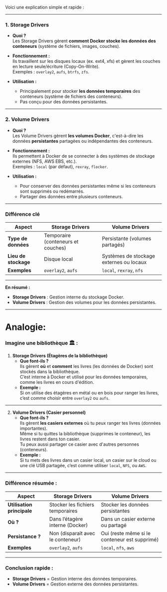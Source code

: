Voici une explication simple et rapide :

---

### **1. Storage Drivers**
- **Quoi ?**  
  Les Storage Drivers gèrent **comment Docker stocke les données des conteneurs** (système de fichiers, images, couches).
- **Fonctionnement :**  
  Ils travaillent sur les disques locaux (ex. ext4, xfs) et gèrent les couches en lecture seule/écriture (Copy-On-Write).  
  Exemples : `overlay2`, `aufs`, `btrfs`, `zfs`.

- **Utilisation :**  
  - Principalement pour stocker **les données temporaires** des conteneurs (système de fichiers des conteneurs).
  - Pas conçu pour des données persistantes.

---

### **2. Volume Drivers**
- **Quoi ?**  
  Les Volume Drivers gèrent **les volumes Docker**, c'est-à-dire les données **persistantes** partagées ou indépendantes des conteneurs.
- **Fonctionnement :**  
  Ils permettent à Docker de se connecter à des systèmes de stockage externes (NFS, AWS EBS, etc.).  
  Exemples : `local` (par défaut), `rexray`, `flocker`.

- **Utilisation :**  
  - Pour conserver des données persistantes même si les conteneurs sont supprimés ou redémarrés.
  - Partager des données entre plusieurs conteneurs.

---

### **Différence clé**
| **Aspect**           | **Storage Drivers**                     | **Volume Drivers**                      |
|-----------------------|-----------------------------------------|-----------------------------------------|
| **Type de données**   | Temporaire (conteneurs et couches)      | Persistante (volumes partagés)          |
| **Lieu de stockage**  | Disque local                           | Systèmes de stockage externes ou locaux |
| **Exemples**          | `overlay2`, `aufs`                     | `local`, `rexray`, `nfs`                |

---

**En résumé :**  
- **Storage Drivers** : Gestion interne du stockage Docker.  
- **Volume Drivers** : Gestion des volumes pour les données persistantes.



---
# Analogie:


### Imagine une bibliothèque 🏛️ :

1. **Storage Drivers (Étagères de la bibliothèque)**  
   - **Que font-ils ?**  
     Ils gèrent **où** et **comment** les livres (les données de Docker) sont stockés dans la bibliothèque.  
     C’est interne à Docker et utilisé pour les données temporaires, comme les livres en cours d'édition.
   - **Exemple :**  
     Si on utilise des étagères en métal ou en bois pour ranger les livres, c’est comme choisir entre `overlay2` ou `aufs`.

---

2. **Volume Drivers (Casier personnel)**  
   - **Que font-ils ?**  
     Ils gèrent **les casiers externes** où tu peux ranger tes livres (données importantes).  
     Même si tu quittes la bibliothèque (supprimes le conteneur), les livres restent dans ton casier.  
     Tu peux aussi partager ce casier avec d'autres personnes (conteneurs).
   - **Exemple :**  
     Si tu mets des livres dans un casier local, un casier sur le cloud ou une clé USB partagée, c’est comme utiliser `local`, `NFS`, ou `AWS`.

---

### Différence résumée :
| **Aspect**              | **Storage Drivers**                  | **Volume Drivers**                   |
|--------------------------|--------------------------------------|--------------------------------------|
| **Utilisation principale** | Stocker les fichiers temporaires    | Stocker les données persistantes     |
| **Où ?**                 | Dans l’étagère interne (Docker)      | Dans un casier externe ou partagé    |
| **Persistance ?**        | Non (disparaît avec le conteneur)    | Oui (reste même si le conteneur est supprimé) |
| **Exemples**             | `overlay2`, `aufs`                  | `local`, `nfs`, `aws`                |

---

### **Conclusion rapide** :
- **Storage Drivers** = Gestion interne des données temporaires.  
- **Volume Drivers** = Gestion externe des données persistantes.
